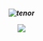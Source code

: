 <h5 align="center">

![tenor](https://github.com/user-attachments/assets/1e8309e9-4c70-4a14-b05a-d727a75a0962)


<div align="center"> 

  ![](https://komarev.com/ghpvc/?username=Fordsypines&style=flat&color=8C8276&base=0&label=Alternatives)
